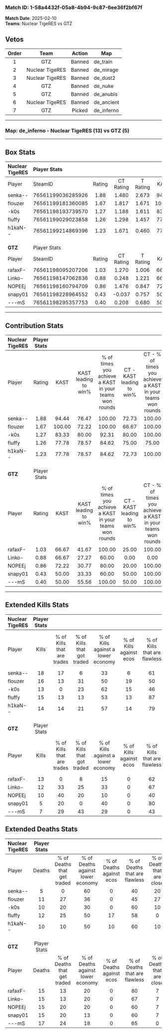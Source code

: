 ### Match ID: 1-58a4432f-05a8-4b94-9c87-6ee36f2bf67f  
**Match Date**: 2025-02-10  
**Teams**: Nuclear TigeRES vs GTZ  

## Vetos  

| Order | Team | Action | Map |
| :---: | :--: | :----: | --- |
| 1 | GTZ | Banned | de_train |
| 2 | Nuclear TigeRES | Banned | de_mirage |
| 3 | Nuclear TigeRES | Banned | de_dust2 |
| 4 | GTZ | Banned | de_nuke |
| 5 | GTZ | Banned | de_anubis |
| 6 | Nuclear TigeRES | Banned | de_ancient |
| 7 | GTZ | Picked | de_inferno |

---  

### **Map**: de_inferno - Nuclear TigeRES (13) vs GTZ (5)  
---  

## Box Stats  

| **Nuclear TigeRES** | Player Stats      |        |           |          |        |       |       |         |        |      |     |
| :- | :- | :-: | :-: | :-: | :-: | :-: | :-: | :-: | :-: | :-: | :-: |
| Player              | SteamID           | Rating | CT Rating | T Rating |  KAST  |  ADR  | Kills | Assists | Deaths | K/D  | HS% |
| senka--             | 76561199036285926 |  1.88  |   1.480   |  2.673   | 94.44  | 114.4 |  18   |    8    |   5    | 3.60 | 55  |
| flouzer             | 76561199181360085 |  1.67  |   1.817   |  1.671   | 100.00 | 116.7 |  16   |   12    |   11   | 1.45 | 50  |
| -k0s                | 76561198193739570 |  1.27  |   1.188   |  1.611   | 83.33  | 74.6  |  13   |    6    |   10   | 1.30 | 46  |
| fluffy              | 76561199029023858 |  1.26  |   1.298   |  1.457   | 77.78  | 77.2  |  15   |    3    |   12   | 1.25 | 60  |
| h1kaN--             | 76561199214869396 |  1.23  |   1.671   |  0.460   | 77.78  | 63.4  |  14   |    4    |   10   | 1.40 | 50  |
|                     |                   |        |           |          |        |       |       |         |        |      |     |
|                     |                   |        |           |          |        |       |       |         |        |      |     |
|                     |                   |        |           |          |        |       |       |         |        |      |     |
| **GTZ**             | Player Stats      |        |           |          |        |       |       |         |        |      |     |
| Player              | SteamID           | Rating | CT Rating | T Rating |  KAST  |  ADR  | Kills | Assists | Deaths | K/D  | HS% |
| rafaxF-             | 76561198095207206 |  1.03  |   1.270   |  1.006   | 66.67  | 89.6  |  13   |    3    |   15   | 0.87 | 53  |
| Linko-              | 76561198147062836 |  0.88  |   0.248   |  1.221   | 66.67  | 61.4  |  12   |    0    |   15   | 0.80 | 33  |
| NOPEEj              | 76561198160794709 |  0.86  |   1.476   |  0.847   | 72.22  | 71.3  |  10   |    2    |   15   | 0.67 | 80  |
| snapy01             | 76561198228964552 |  0.43  |  -0.037   |  0.757   | 50.00  | 57.0  |   5   |    5    |   15   | 0.33 | 60  |
| ---mS               | 76561198295357753 |  0.40  |   0.208   |  0.680   | 50.00  | 39.9  |   7   |    2    |   17   | 0.41 | 57  |
---  

## Contribution Stats  

| **Nuclear TigeRES** | Player Stats |        |                      |                                                        |                           |                                                             |                          |                                                            |
| :- | :-: | :-: | :-: | :-: | :-: | :-: | :-: | :-: |
| Player              |    Rating    |  KAST  | KAST leading to win% | % of times you achieve a KAST in your teams won rounds | CT - KAST leading to win% | CT - % of times you achieve a KAST in your teams won rounds | T - KAST leading to win% | T - % of times you achieve a KAST in your teams won rounds |
| senka--             |     1.88     | 94.44  |        76.47         |                         100.00                         |           72.73           |                           100.00                            |          83.33           |                           100.00                           |
| flouzer             |     1.67     | 100.00 |        72.22         |                         100.00                         |           66.67           |                           100.00                            |          83.33           |                           100.00                           |
| -k0s                |     1.27     | 83.33  |        80.00         |                         92.31                          |           80.00           |                           100.00                            |          80.00           |                           80.00                            |
| fluffy              |     1.26     | 77.78  |        78.57         |                         84.62                          |           75.00           |                            75.00                            |          83.33           |                           100.00                           |
| h1kaN--             |     1.23     | 77.78  |        78.57         |                         84.62                          |           72.73           |                           100.00                            |          100.00          |                           60.00                            |
|                     |              |        |                      |                                                        |                           |                                                             |                          |                                                            |
|                     |              |        |                      |                                                        |                           |                                                             |                          |                                                            |
|                     |              |        |                      |                                                        |                           |                                                             |                          |                                                            |
| **GTZ**             | Player Stats |        |                      |                                                        |                           |                                                             |                          |                                                            |
| Player              |    Rating    |  KAST  | KAST leading to win% | % of times you achieve a KAST in your teams won rounds | CT - KAST leading to win% | CT - % of times you achieve a KAST in your teams won rounds | T - KAST leading to win% | T - % of times you achieve a KAST in your teams won rounds |
| rafaxF-             |     1.03     | 66.67  |        41.67         |                         100.00                         |           25.00           |                           100.00                            |          50.00           |                           100.00                           |
| Linko-              |     0.88     | 66.67  |        27.27         |                         60.00                          |           0.00            |                            0.00                             |          33.33           |                           75.00                            |
| NOPEEj              |     0.86     | 72.22  |        30.77         |                         80.00                          |           20.00           |                           100.00                            |          37.50           |                           75.00                            |
| snapy01             |     0.43     | 50.00  |        33.33         |                         60.00                          |           50.00           |                           100.00                            |          28.57           |                           50.00                            |
| ---mS               |     0.40     | 50.00  |        55.56         |                         100.00                         |           50.00           |                           100.00                            |          57.14           |                           100.00                           |
---  

## Extended Kills Stats  

| **Nuclear TigeRES** | Player Stats |                            |                            |                                    |                         |                              |                                 |                                       |                    |           |
| :- | :-: | :-: | :-: | :-: | :-: | :-: | :-: | :-: | :-: | :-: |
| Player              |    Kills     | % of Kills that are trades | % of Kills that got traded | % of Kills against a lower economy | % of Kills against ecos | % of Kills that are flawless | % of Kills that are close duels | % of Kills that are assisted by flash | Pistol Round Kills | AWP Kills |
| senka--             |      18      |             17             |             6              |                 33                 |            6            |              61              |                0                |                   6                   |         1          |     1     |
| flouzer             |      16      |             13             |             31             |                 50                 |           19            |              50              |                6                |                  13                   |         2          |     0     |
| -k0s                |      13      |             0              |             23             |                 62                 |           15            |              46              |               15                |                   0                   |         1          |     0     |
| fluffy              |      15      |             13             |             13             |                 53                 |           13            |              87              |                0                |                   7                   |         2          |     7     |
| h1kaN--             |      14      |             14             |             21             |                 57                 |           14            |              79              |                7                |                   0                   |         2          |     0     |
|                     |              |                            |                            |                                    |                         |                              |                                 |                                       |                    |           |
|                     |              |                            |                            |                                    |                         |                              |                                 |                                       |                    |           |
|                     |              |                            |                            |                                    |                         |                              |                                 |                                       |                    |           |
| **GTZ**             | Player Stats |                            |                            |                                    |                         |                              |                                 |                                       |                    |           |
| Player              |    Kills     | % of Kills that are trades | % of Kills that got traded | % of Kills against a lower economy | % of Kills against ecos | % of Kills that are flawless | % of Kills that are close duels | % of Kills that are assisted by flash | Pistol Round Kills | AWP Kills |
| rafaxF-             |      13      |             0              |             8              |                 15                 |            0            |              62              |                8                |                   0                   |         0          |     5     |
| Linko-              |      12      |             33             |             25             |                 33                 |            0            |              67              |               25                |                   0                   |         1          |     0     |
| NOPEEj              |      10      |             40             |             20             |                 10                 |            0            |              40              |               10                |                   0                   |         2          |     0     |
| snapy01             |      5       |             20             |             0              |                 40                 |            0            |              80              |               20                |                   0                   |         0          |     0     |
| ---mS               |      7       |             29             |             43             |                 29                 |            0            |              43              |                0                |                   0                   |         0          |     0     |
## Extended Deaths Stats  

| **Nuclear TigeRES** | Player Stats |                             |                                   |                          |                               |                            |                           |               |
| :- | :-: | :-: | :-: | :-: | :-: | :-: | :-: | :-: |
| Player              |    Deaths    | % of Deaths that get traded | % of Deaths against lower economy | % of Deaths against ecos | % of Deaths that are flawless | % of Deaths that are close | % of Deaths while blinded | Deaths to AWP |
| senka--             |      5       |              0              |                60                 |            0             |              40               |             20             |             0             |       0       |
| flouzer             |      11      |             27              |                36                 |            0             |              45               |             27             |             0             |       1       |
| -k0s                |      10      |             20              |                30                 |            0             |              60               |             10             |             0             |       3       |
| fluffy              |      12      |             25              |                50                 |            17            |              58               |             0              |             0             |       0       |
| h1kaN--             |      10      |             10              |                50                 |            10            |              60               |             10             |             0             |       1       |
|                     |              |                             |                                   |                          |                               |                            |                           |               |
|                     |              |                             |                                   |                          |                               |                            |                           |               |
|                     |              |                             |                                   |                          |                               |                            |                           |               |
| **GTZ**             | Player Stats |                             |                                   |                          |                               |                            |                           |               |
| Player              |    Deaths    | % of Deaths that get traded | % of Deaths against lower economy | % of Deaths against ecos | % of Deaths that are flawless | % of Deaths that are close | % of Deaths while blinded | Deaths to AWP |
| rafaxF-             |      15      |             13              |                20                 |            0             |              80               |             7              |             0             |       1       |
| Linko-              |      15      |             13              |                20                 |            0             |              67               |             7              |             0             |       2       |
| NOPEEj              |      15      |             20              |                20                 |            0             |              60               |             7              |             0             |       1       |
| snapy01             |      15      |             20              |                13                 |            0             |              60               |             7              |            20             |       2       |
| ---mS               |      17      |             24              |                18                 |            0             |              65               |             0              |             6             |       2       |
